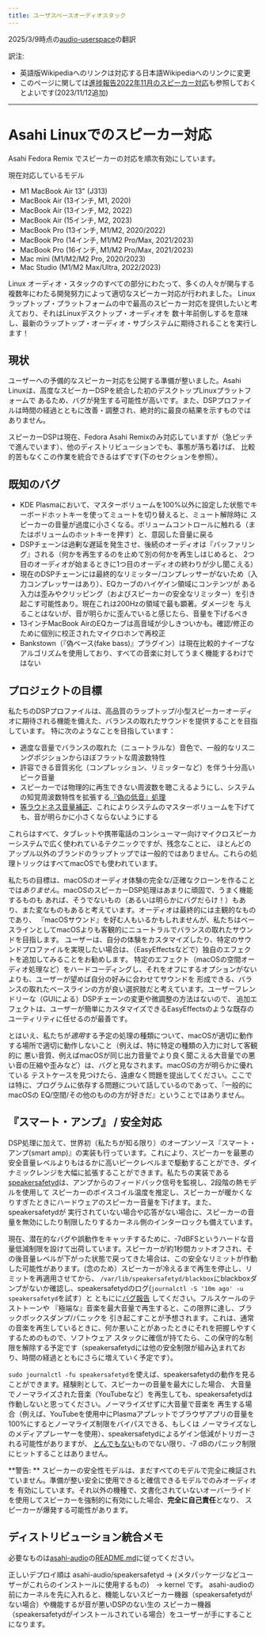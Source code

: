 ```yaml
---
title: ユーザスペースオーディオスタック
---
```


2025/3/9時点の[audio-userspace](https://github.com/AsahiLinux/docs/blob/main/docs/sw/audio-userspace.md)の翻訳

訳注:
- 英語版Wikipediaへのリンクは対応する日本語Wikipediaへのリンクに変更
- このページに関しては[進捗報告2022年11月のスピーカー対応](https://github.com/asfdrwe/asahi-linux-translations/blob/main/PROGRESS202211.md#%E3%82%AA%E3%83%BC%E3%83%87%E3%82%A3%E3%82%AA%E3%81%AE%E9%80%B2%E6%AD%A9-%E3%83%88%E3%83%A9%E3%83%83%E3%82%AF)も参照しておくとよいです(2023/11/12追加)

---
# Asahi Linuxでのスピーカー対応

Asahi Fedora Remix でスピーカーの対応を順次有効にしています。

現在対応しているモデル

* M1 MacBook Air 13" (J313)
* MacBook Air (13インチ, M1, 2020)
* MacBook Air (13インチ, M2, 2022)
* MacBook Air (15インチ, M2, 2023)
* MacBook Pro (13インチ, M1/M2, 2020/2022)
* MacBook Pro (14インチ, M1/M2 Pro/Max, 2021/2023)
* MacBook Pro (16インチ, M1/M2 Pro/Max, 2021/2023)
* Mac mini (M1/M2/M2 Pro, 2020/2023)
* Mac Studio (M1/M2 Max/Ultra, 2022/2023)

Linux オーディオ・スタックのすべての部分にわたって、多くの人々が関与する複数年にわたる開発努力によって適切なスピーカー対応が行われました。
Linuxラップトップ・プラットフォームの中で最高のスピーカー対応を提供したいと考えており、それはLinuxデスクトップ・オーディオを
数十年前倒しするを意味し、最新のラップトップ・オーディオ・サブシステムに期待されることを実行します！

## 現状

ユーザーへの予備的なスピーカー対応を公開する準備が整いました。Asahi Linuxは、高度なスピーカーDSPを統合した初のデスクトップLinuxプラットフォームで
あるため、バグが発生する可能性が高いです。また、DSPプロファイルは時間の経過とともに改善・調整され、絶対的に最良の結果を示すものではありません。

スピーカーDSPは現在、Fedora Asahi Remixのみ対応していますが（急ピッチで進んでいます）、他のディストリビューションでも、事態が落ち着けば、
比較的苦もなくこの作業を統合できるはずです(下のセクションを参照）。

## 既知のバグ

* KDE Plasmaにおいて、マスターボリュームを100%以外に設定した状態でキーボードホットキーを使ってミュートを切り替えると、ミュート解除時に
スピーカーの音量が過度に小さくなる。ボリュームコントロールに触れる（またはボリュームのホットキーを押す）と、意図した音量に戻る
* DSPチェーンは過剰な遅延を発生させ、後続のオーディオは『バッファリング』される（何かを再生するのを止めて別の何かを再生しはじめると、
2つ目のオーディオが始まるときに1つ目のオーディオの終わりが少し聞こえる）
* 現在のDSPチェーンには最終的なリミッター/コンプレッサーがないため（入力コンプレッサーはあり）、EQカーブのハイゲイン領域にコンテンツが
ある入力は歪みやクリッピング（およびスピーカーの安全なリミッター）を引き起こす可能性あり。現在これは200Hzの領域で最も顕著。ダメージを
与えることはないが、音が明らかに歪んでいると感じたら、音量を下げるべき
* 13インチMacBook AirのEQカーブは高音域が少しきついかも。確認/修正のために個別に校正されたマイクロホンで再校正
* Bankstown（『偽ベース(fake bass)』プラグイン）は現在比較的ナイーブなアルゴリズムを使用しており、すべての音楽に対してうまく機能するわけではない

## プロジェクトの目標

私たちのDSPプロファイルは、高品質のラップトップ/小型スピーカーオーディオに期待される機能を備えた、バランスの取れたサウンドを提供することを目指しています。
特に次のようなことを目指しています：

- 適度な音量でバランスの取れた（ニュートラルな）音色で、一般的なリスニングポジションからほぼフラットな周波数特性
- 許容できる音質劣化（コンプレッション、リミッターなど）を伴う十分高いピーク音量
- スピーカーでは物理的に再生できない周波数を聴こえるようにし、システムの知覚周波数特性を拡張する[『偽の低音』処理](https://ja.wikipedia.org/wiki/%E9%9F%B3%E9%9F%BF%E5%BF%83%E7%90%86%E5%AD%A6#%E3%83%9F%E3%83%83%E3%82%B7%E3%83%B3%E3%82%B0%E3%83%95%E3%82%A1%E3%83%B3%E3%83%80%E3%83%A1%E3%83%B3%E3%82%BF%E3%83%AB)
- [等ラウドネス音量補正](https://ja.wikipedia.org/wiki/%E7%AD%89%E3%83%A9%E3%82%A6%E3%83%89%E3%83%8D%E3%82%B9%E6%9B%B2%E7%B7%9A)、これによりシステムのマスターボリュームを下げても、音が明らかに小さくならないようにする

これらはすべて、タブレットや携帯電話のコンシューマー向けマイクロスピーカーシステムで広く使われているテクニックですが、残念なことに、
ほとんどのアップル以外のブランドのラップトップでは一般的ではありません。これらの処理トリックはすべてmacOSでも使われています。

私たちの目標は、macOSのオーディオ体験の完全な/正確なクローンを作ることでは*ありません*。macOSのスピーカーDSP処理はあまりに頑固で、うまく機能するものも
あれば、そうでないもの（あるいは明らかにバグだらけ！）もあり、また変なものもあると考えています。オーディオは最終的には主観的なものであり、
『macOSサウンド』を好む人もいるかもしれませんが、私たちはベースラインとしてmacOSよりも客観的にニュートラルでバランスの取れたサウンドを目指します。
ユーザーは、自分の体験をカスタマイズしたり、特定のサウンドプロファイルを実現したい場合は、（EasyEffectsなどで）独自のエフェクトを追加してみることをお勧めします。
特定のエフェクト（macOSの空間オーディオ処理など）をハードコーディングし、それをオフにするオプションがないよりも、ユーザーが望めば自分の好みに合わせてサウンドを
形成できる、バランスの取れたベースラインの方が良い選択肢だと考えています。ユーザーフレンドリーな（GUIによる）DSPチェーンの変更や微調整の方法はないので、
追加エフェクトは、ユーザーが簡単にカスタマイズできるEasyEffectsのような既存のユーティリティに任せるのが最善です。

とはいえ、私たちが*適用*する予定の処理の種類について、macOSが適切に動作する場所で適切に動作しないこと（例えば、特に特定の種類の入力に対して客観的に
悪い音質、例えばmacOSが同じ出力音量でより良く聞こえる大音量での悪い音の圧縮や歪みなど）は、バグと見なされます。macOSの方が明らかに優れている
テストケースを見つけたら、遠慮なく問題を提出してください。ここでは特に、プログラムに依存する問題について話しているのであって、『一般的にmacOSの
EQ/空間/その他のものの方が好きだ』ということではありません。

## 『スマート・アンプ』 / 安全対応

DSP処理に加えて、世界初（私たちが知る限り）のオープンソース『スマート・アンプ(smart amp)』の実装も行っています。これにより、スピーカーを最悪の
安全音量レベルよりもはるかに高いピークレベルまで駆動することができ、ダイナミックレンジを大幅に拡張することができます。私たちの実装である
[speakersafetyd](https://github.com/AsahiLinux/speakersafetyd)は、アンプからのフィードバック信号を監視し、2段階の熱モデルを使用して
スピーカーのボイスコイル温度を推定し、スピーカーが暖かくなりすぎたときにハードウェアのスピーカー音量を下げます。また、speakersafetydが
実行されていない場合や応答がない場合に、スピーカーの音量を無効にしたり制限したりするカーネル側のインターロックも備えています。

現在、潜在的なバグや誤動作をキャッチするために、-7dBFSというハードな音量低減制限を設けて出荷しています。スピーカーが約1秒間カットオフされ、その後音量レベルが下がった状態で戻ってきた場合は、この安全なリミットが作動した可能性があります。(念のため）スピーカーが冷えるまで再生を停止し、リミットを再適用させてから、
`/var/lib/speakersafetyd/blackbox`にblackboxダンプがないか確認し、speakersafetydのログ(`journalctl -S '10m ago' -u speakersafetyd`を試す）と
ともにに[バグ報告]() してください。フルスケールのテストトーンや 『極端な』音楽を最大音量で再生すると、この限界に達し、ブラックボックスダンプ/パニックを
引き起こすことが予想されます。これは、通常の音楽を再生しているときに、何か悪いことがあったときにそれを把握しやすくするためのもので、ソフトウェア
スタックに確信が持てたら、この保守的な制限を解除する予定です（speakersafetydには他の安全制限が組み込まれており、時間の経過とともにさらに増えていく予定です）。

`sudo journalctl -fu speakersafetyd`を使えば、speakersafetydの動作を見ることができます。経験則として、スピーカーの音量を最大にした場合、
大音量でノーマライズされた音楽（YouTubeなど）を再生しても、speakersafetydは作動しないと思ってください。ノーマライズせずに大音量で音楽を
再生する場合（例えば、YouTubeを使用中にPlasmaアプレットでブラウザアプリの音量を100%にするとノーマライズ制限をバイパスできる、もしくは
ノーマライズなしのメディアプレーヤーを使用）、speakersafetydによるゲイン低減がトリガーされる可能性がありますが、
[とんでもない](https://open.spotify.com/album/6uvGw7zcCyMzYKKqXp9D3z)ものでない限り、-7 dBのパニック制限にヒットすることはありません。

**警告: ** スピーカーの安全性モデルは、まだすべてのモデルで完全に検証されていません。準備が整い安全に使用できると確信できるモデルでのみオーディオを
有効にしています。それ以外の機種で、文書化されていないオーバーライドを使用してスピーカーを強制的に有効にした場合、**完全に自己責任**となり、
スピーカーが爆発する可能性があります。

## ディストリビューション統合メモ
必要なものは[asahi-audio](https://github.com/AsahiLinux/asahi-audio)の[README.md](https://github.com/AsahiLinux/asahi-audio/blob/main/README.md)に従ってください。

正しいデプロイ順は asahi-audio/speakersafetyd → (メタパッケージなどユーザーがこれらのインストールに使用するもの)　→ kernel です。 
asahi-audioの前にカーネルを先に入れると、機能しないスピーカー機器（speakersafetydがない場合）や機能するが音が悪いDSPのない生の 
スピーカー機器（speakersafetydがインストールされている場合）をユーザーが手にすることになります。
